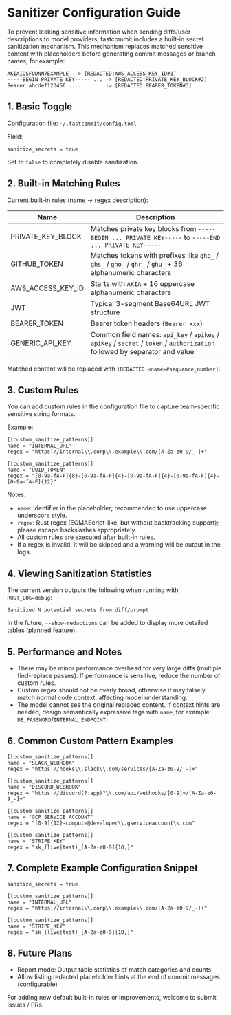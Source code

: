 # Sanitizer Configuration Guide

To prevent leaking sensitive information when sending diffs/user descriptions to model providers, fastcommit includes a built-in secret sanitization mechanism. This mechanism replaces matched sensitive content with placeholders before generating commit messages or branch names, for example:

```
AKIAIOSFODNN7EXAMPLE  -> [REDACTED:AWS_ACCESS_KEY_ID#1]
-----BEGIN PRIVATE KEY----- ... -> [REDACTED:PRIVATE_KEY_BLOCK#2]
Bearer abcdef123456 ....        -> [REDACTED:BEARER_TOKEN#3]
```

## 1. Basic Toggle

Configuration file: `~/.fastcommit/config.toml`

Field:
```
sanitize_secrets = true
```
Set to `false` to completely disable sanitization.

## 2. Built-in Matching Rules
Current built-in rules (name -> regex description):

| Name | Description |
|------|-------------|
| PRIVATE_KEY_BLOCK | Matches private key blocks from `-----BEGIN ... PRIVATE KEY-----` to `-----END ... PRIVATE KEY-----` |
| GITHUB_TOKEN | Matches tokens with prefixes like `ghp_` / `ghs_` / `gho_` / `ghr_` / `ghu_` + 36 alphanumeric characters |
| AWS_ACCESS_KEY_ID | Starts with `AKIA` + 16 uppercase alphanumeric characters |
| JWT | Typical 3-segment Base64URL JWT structure |
| BEARER_TOKEN | Bearer token headers (`Bearer xxx`) |
| GENERIC_API_KEY | Common field names: `api_key` / `apikey` / `apiKey` / `secret` / `token` / `authorization` followed by separator and value |

Matched content will be replaced with `[REDACTED:<name>#sequence_number]`.

## 3. Custom Rules
You can add custom rules in the configuration file to capture team-specific sensitive string formats.

Example:
```
[[custom_sanitize_patterns]]
name = "INTERNAL_URL"
regex = "https://internal\\.corp\\.example\\.com/[A-Za-z0-9/_-]+"

[[custom_sanitize_patterns]]
name = "UUID_TOKEN"
regex = "[0-9a-fA-F]{8}-[0-9a-fA-F]{4}-[0-9a-fA-F]{4}-[0-9a-fA-F]{4}-[0-9a-fA-F]{12}"
```

Notes:
- `name`: Identifier in the placeholder; recommended to use uppercase underscore style.
- `regex`: Rust regex (ECMAScript-like, but without backtracking support); please escape backslashes appropriately.
- All custom rules are executed after built-in rules.
- If a regex is invalid, it will be skipped and a warning will be output in the logs.

## 4. Viewing Sanitization Statistics
The current version outputs the following when running with `RUST_LOG=debug`:
```
Sanitized N potential secrets from diff/prompt
```
In the future, `--show-redactions` can be added to display more detailed tables (planned feature).

## 5. Performance and Notes
- There may be minor performance overhead for very large diffs (multiple find-replace passes). If performance is sensitive, reduce the number of custom rules.
- Custom regex should not be overly broad, otherwise it may falsely match normal code context, affecting model understanding.
- The model cannot see the original replaced content. If context hints are needed, design semantically expressive tags with `name`, for example: `DB_PASSWORD`/`INTERNAL_ENDPOINT`.

## 6. Common Custom Pattern Examples
```
[[custom_sanitize_patterns]]
name = "SLACK_WEBHOOK"
regex = "https://hooks\\.slack\\.com/services/[A-Za-z0-9/_-]+"

[[custom_sanitize_patterns]]
name = "DISCORD_WEBHOOK"
regex = "https://discord(?:app)?\\.com/api/webhooks/[0-9]+/[A-Za-z0-9_-]+"

[[custom_sanitize_patterns]]
name = "GCP_SERVICE_ACCOUNT"
regex = "[0-9]{12}-compute@developer\\.gserviceaccount\\.com"

[[custom_sanitize_patterns]]
name = "STRIPE_KEY"
regex = "sk_(live|test)_[A-Za-z0-9]{10,}"
```

## 7. Complete Example Configuration Snippet
```
sanitize_secrets = true

[[custom_sanitize_patterns]]
name = "INTERNAL_URL"
regex = "https://internal\\.corp\\.example\\.com/[A-Za-z0-9/_-]+"

[[custom_sanitize_patterns]]
name = "STRIPE_KEY"
regex = "sk_(live|test)_[A-Za-z0-9]{10,}"
```

## 8. Future Plans
- Report mode: Output table statistics of match categories and counts
- Allow listing redacted placeholder hints at the end of commit messages (configurable)

For adding new default built-in rules or improvements, welcome to submit Issues / PRs.
